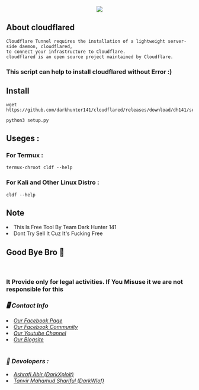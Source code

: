 <center><img src = "https://github.com/darkhunter141/cloudflared/blob/main/CloudFlared%20(1240%20%C3%97%20640%20px).png?raw=true" ></center>

## About cloudflared 

```
Cloudflare Tunnel requires the installation of a lightweight server-side daemon, cloudflared, 
to connect your infrastructure to Cloudflare.
cloudflared is an open source project maintained by Cloudflare.
```
### This script can help to install cloudflared without Error :)

## Install
```
wget https://github.com/darkhunter141/cloudflared/releases/download/dh141/setup.py

python3 setup.py

```
## Useges :

### For Termux :

```
termux-chroot cldf --help
```
### For Kali and Other Linux Distro :

```
cldf --help
```

## Note

<li>This Is Free Tool By Team Dark Hunter 141
<li>Dont Try Sell It Cuz It's Fucking Free

## Good Bye Bro 🙂

<br>
<h3> It Provide only for legal activities. If You Misuse it we are not responsible for this</h3>
<h3><b><i>🖥️ Contact Info </i></b></h3>
<li>  <i><a href="https://www.facebook.com/darkhunter141/">Our Facebook Page </a></i></li>
<li>  <i><a href="https://www.facebook.com/groups/428641821766559/?ref=share">Our Facebook Community</a></i></li>
<li>  <i><a href="https://youtube.com/channel/UCkSB55ezk_2vPVwoqmPVZwg">Our Youtube Channel</a></i></li>
<li>  <i><a href="https://darkhunt3r141.blogspot.com/?m=1">Our Blogsite</a></i></li>

<br>
<h3><b><i>🤠 Devolopers :</i></b></h3>
<li> <i><a href="https://www.facebook.com/ashrafiabir04">Ashrafi Abir (DarkXploit)</a></i></li>
<li>  <i><a href="https://www.facebook.com/tanvirmahamud.shariful.3">Tanvir Mahamud Shariful (DarkWlof)</a></i></li>
